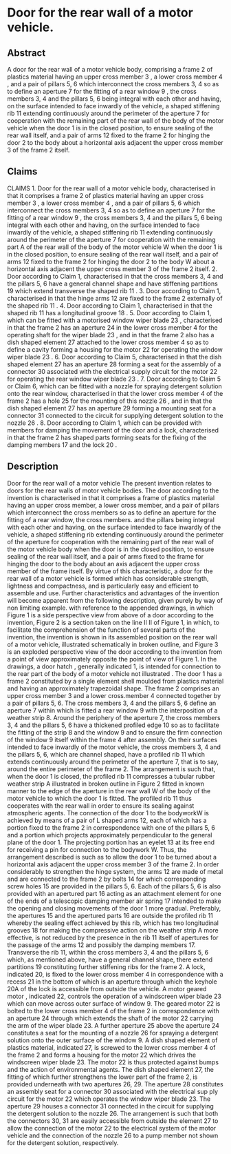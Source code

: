 # Door for the rear wall of a motor vehicle.

## Abstract
A door for the rear wall of a motor vehicle body, comprising a frame 2 of plastics material having an upper cross member 3 , a lower cross member 4 , and a pair of pillars 5, 6 which interconnect the cross members 3, 4 so as to define an aperture 7 for the fitting of a rear window 9 , the cross members 3, 4 and the pillars 5, 6 being integral with each other and having, on the surface intended to face inwardly of the vehicle, a shaped stiffening rib 11 extending continuously around the perimeter of the aperture 7 for cooperation with the remaining part of the rear wall of the body of the motor vehicle when the door 1 is in the closed position, to ensure sealing of the rear wall itself, and a pair of arms 12 fixed to the frame 2 for hinging the door 2 to the body about a horizontal axis adjacent the upper cross member 3 of the frame 2 itself.

## Claims
CLAIMS 1. Door for the rear wall of a motor vehicle body, characterised in that it comprises a frame 2 of plastics material having an upper cross member 3 , a lower cross member 4 , and a pair of pillars 5, 6 which interconnect the cross members 3, 4 so as to define an aperture 7 for the fitting of a rear window 9 , the cross members 3, 4 and the pillars 5, 6 being integral with each other and having, on the surface intended to face inwardly of the vehicle, a shaped stiffening rib 11 extending continuously around the perimeter of the aperture 7 for cooperation with the remaining part A of the rear wall of the body of the motor vehicle W when the door 1 is in the closed position, to ensure sealing of the rear wall itself, and a pair of arms 12 fixed to the frame 2 for hinging the door 2 to the body W about a horizontal axis adjacent the upper cross member 3 of the frame 2 itself. 2. Door according to Claim 1, characterised in that the cross members 3, 4 and the pillars 5, 6 have a general channel shape and have stiffening partitions 19 which extend transverse the shaped rib 11 . 3. Door according to Claim 1, characterised in that the hinge arms 12 are fixed to the frame 2 externally of the shaped rib 11 . 4. Door according to Claim 1, characterised in that the shaped rib 11 has a longitudinal groove 18 . 5. Door according to Claim 1, which can be fitted with a motorised window wiper blade 23 , characterised in that the frame 2 has an aperture 24 in the lower cross member 4 for the operating shaft for the wiper blade 23 , and in that the frame 2 also has a dish shaped element 27 attached to the lower cross member 4 so as to define a cavity forming a housing for the motor 22 for operating the window wiper blade 23 . 6. Door according to Claim 5, characterised in that the dish shaped element 27 has an aperture 28 forming a seat for the assembly of a connector 30 associated with the electrical supply circuit for the motor 22 for operating the rear window wiper blade 23 . 7. Door according to Claim 5 or Claim 6, which can be fitted with a nozzle for spraying detergent solution onto the rear window, characterised in that the lower cross member 4 of the frame 2 has a hole 25 for the mounting of this nozzle 26 , and in that the dish shaped element 27 has an aperture 29 forming a mounting seat for a connector 31 connected to the circuit for supplying detergent solution to the nozzle 26 . 8. Door according to Claim 1, which can be provided with members for damping the movement of the door and a lock, characterised in that the frame 2 has shaped parts forming seats for the fixing of the damping members 17 and the lock 20 .

## Description
Door for the rear wall of a motor vehicle The present invention relates to doors for the rear walls of motor vehicle bodies. The door according to the invention is characterised in that it comprises a frame of plastics material having an upper cross member, a lower cross member, and a pair of pillars which interconnect the cross members so as to define an aperture for the fitting of a rear window, the cross members. and the pillars being integral with each other and having, on the surface intended to face inwardly of the vehicle, a shaped stiffening rib extending continuously around the perimeter of the aperture for cooperation with the remaining part of the rear wall of the motor vehicle body when the door is in the closed position, to ensure sealing of the rear wall itself, and a pair of arms fixed to the frame for hinging the door to the body about an axis adjacent the upper cross member of the frame itself. By virtue of this characteristic, a door for the rear wall of a motor vehicle is formed which has considerable strength, lightness and compactness, and is particularly easy and efficient to assemble and use. Further characteristics and advantages of the invention will become apparent from the following description, given purely by way of non limiting example. with reference to the appended drawings, in which Figure 1 is a side perspective view from above of a door according to the invention, Figure 2 is a section taken on the line II II of Figure 1, in which, to facilitate the comprehension of the function of several parts of the invention, the invention is shown in its assembled position on the rear wall of a motor vehicle, illustrated schematically in broken outline, and Figure 3 is an exploded perspective view of the door according to the invention from a point of view approximately opposite the point of view of Figure 1. In the drawings, a door hatch , generally indicated 1, is intended for connection to the rear part of the body of a motor vehicle not illustrated . The door 1 has a frame 2 constituted by a single element shell moulded from plastics material and having an approximately trapezoidal shape. The frame 2 comprises an upper cross member 3 and a lower cross.member 4 connected together by a pair of pillars 5, 6. The cross members 3, 4 and the pillars 5, 6 define an aperture 7 within which is fitted a rear window 9 with the interposition of a weather strip 8. Around the periphery of the aperture 7, the cross members 3, 4 and the pillars 5, 6 have a thickened profiled edge 10 so as to facilitate the fitting of the strip 8 and the window 9 and to ensure the firm connection of the window 9 itself within the frame 4 after assembly. On their surfaces intended to face inwardly of the motor vehicle, the cross members 3, 4 and the pillars 5, 6, which are channel shaped, have a profiled rib 11 which extends continuously around the perimeter of the aperture 7, that is to say, around the entire perimeter of the frame 2. The arrangement is such that, when the door 1 is closed, the profiled rib 11 compresses a tubular rubber weather strip A illustrated in broken outline in Figure 2 fitted in known manner to the edge of the aperture in the rear wall W of the body of the motor vehicle to which the door 1 is fitted. The profiled rib 11 thus cooperates with the rear wall in order to ensure its sealing against atmospheric agents. The connection of the door 1 to the bodyworkW is achieved by means of a pair of L shaped arms 12, each of which has a portion fixed to the frame 2 in correspondence with one of the pillars 5, 6 and a portion which projects approximately perpendicular to the general plane of the door 1. The projecting portion has an eyelet 13 at its free end for receiving a pin for connection to the bodywork W. Thus, the arrangement described is such as to allow the door 1 to be turned about a horizontal axis adjacent the upper cross member 3 of the frame 2. In order considerably to strengthen the hinge system, the arms 12 are made of metal and are connected to the frame 2 by bolts 14 for which corresponding screw holes 15 are provided in the pillars 5, 6. Each of the pillars 5, 6 is also provided with an apertured part 16 acting as an attachment element for one of the ends of a telescopic damping member air spring 17 intended to make the opening and closing movements of the door 1 more gradual. Preferably, the apertures 15 and the apertured parts 16 are outside the profiled rib 11 whereby the sealing effect achieved by this rib, which has two longitudinal grooves 18 for making the compressive action on the weather strip A more effective, is not reduced by the presence in the rib 11 itself of apertures for the passage of the arms 12 and possibly the damping members 17. Transverse the rib 11, within the cross members 3, 4 and the pillars 5, 6 which, as mentioned above, have a general channel shape, there extend partitions 19 constituting further stiffening ribs for the frame 2. A lock, indicated 20, is fixed to the lower cross member 4 in correspondence with a recess 21 in the bottom of which is an aperture through which the keyhole 20A of the lock is accessible from outside the vehicle. A motor geared motor , indicated 22, controls the operation of a windscreen wiper blade 23 which can move across outer surface of window 9. The geared motor 22 is bolted to the lower cross member 4 of the frame 2 in correspondence with an aperture 24 through which extends the shaft of the motor 22 carrying the arm of the wiper blade 23. A further aperture 25 above the aperture 24 constitutes a seat for the mounting of a nozzle 26 for spraying a detergent solution onto the outer surface of the window 9. A dish shaped element of plastics material, indicated 27, is screwed to the lower cross member 4 of the frame 2 and forms a housing for the motor 22 which drives the windscreen wiper blade 23. The motor 22 is thus protected against bumps and the action of environmental agents. The dish shaped element 27, the fitting of which further strengthens the lower part of the frame 2, is provided underneath with two apertures 26, 29. The aperture 28 constitutes an assembly seat for a connector 30 associated with the electrical sup ply circuit for the motor 22 which operates the window wiper blade 23. The aperture 29 houses a connector 31 connected in the circuit for supplying the detergent solution to the nozzle 26. The arrangement is such that both the connectors 30, 31 are easily accessible from outside the element 27 to allow the connection of the motor 22 to the electrical system of the motor vehicle and the connection of the nozzle 26 to a pump member not shown for the detergent solution, respectively.